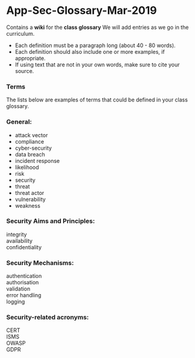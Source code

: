 # App-Sec-Glossary-Mar-2019
Contains a **wiki** for the __class glossary__
We will add entries as we go in the curriculum.

* Each definition must be a paragraph long (about 40 - 80 words).
* Each definition should also include one or more examples, if 
appropriate.
* If using text that are not in your own words, make sure to cite your 
source.

### Terms
The lists below are examples of terms that could be defined in your 
class glossary.

### General:
* attack vector  
* compliance  
* cyber-security  
* data breach  
* incident response  
* likelihood  
* risk  
* security  
* threat  
* threat actor  
* vulnerability  
* weakness  

### Security Aims and Principles:

integrity  
availability  
confidentiality  

### Security Mechanisms:
authentication  
authorisation  
validation  
error handling  
logging  

### Security-related acronyms:
CERT  
ISMS  
OWASP  
GDPR  
